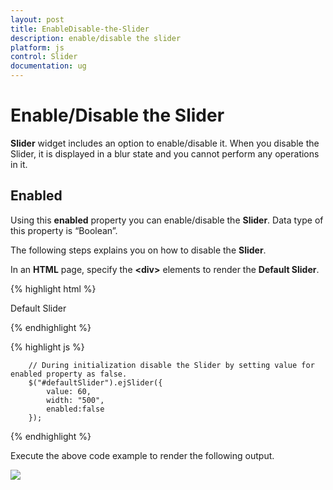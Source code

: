 ```yaml
---
layout: post
title: EnableDisable-the-Slider
description: enable/disable the slider
platform: js
control: Slider
documentation: ug
---
```


# Enable/Disable the Slider

**Slider** widget includes an option to enable/disable it. When you disable the Slider, it is displayed in a blur state and you cannot perform any operations in it.

## Enabled	

Using this **enabled** property you can enable/disable the **Slider**. Data type of this property is “Boolean”.

The following steps explains you on how to disable the **Slider**.

In an **HTML** page, specify the **&lt;div&gt;** elements to render the **Default Slider**.



{% highlight html %}

   <div class="txt">Default Slider</div>
   <div id="defaultSlider"></div>

{% endhighlight %}

{% highlight js %}

        // During initialization disable the Slider by setting value for enabled property as false.
        $("#defaultSlider").ejSlider({
            value: 60,
            width: "500",
            enabled:false
        });


{% endhighlight %}

Execute the above code example to render the following output.


![]("/js/Slider/EnableDisable-the-Slider_images/EnableDisable-the-Slider_img1.png") 

